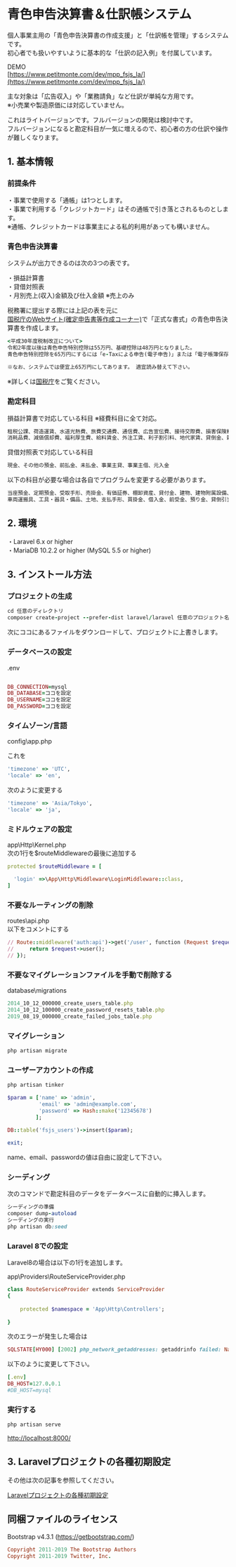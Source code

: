 # 青色申告決算書＆仕訳帳システム 

個人事業主用の「青色申告決算書の作成支援」と「仕訳帳を管理」するシステムです。  
初心者でも扱いやすいように基本的な「仕訳の記入例」を付属しています。　
  
DEMO    
[https://www.petitmonte.com/dev/mpp_fsjs_la/](https://www.petitmonte.com/dev/mpp_fsjs_la/)  
  
主な対象は「広告収入」や「業務請負」など仕訳が単純な方用です。  
※小売業や製造原価には対応していません。   
  
これはライトバージョンです。フルバージョンの開発は検討中です。  
フルバージョンになると勘定科目が一気に増えるので、初心者の方の仕訳や操作が難しくなります。  

## 1. 基本情報

### 前提条件 
・事業で使用する「通帳」は1つとします。  
・事業で利用する「クレジットカード」はその通帳で引き落とされるものとします。  
※通帳、クレジットカードは事業主による私的利用があっても構いません。  

### 青色申告決算書 
システムが出力できるのは次の3つの表です。  
  
・損益計算書  
・貸借対照表   
・月別売上(収入)金額及び仕入金額 ※売上のみ   
  
税務署に提出する際には上記の表を元に  
[国税庁のWebサイト(確定申告書等作成コーナー)](https://www.keisan.nta.go.jp/kyoutu/ky/sm/top#bsctrl)で「正式な書式」の青色申告決算書を作成します。  
```rb
<平成30年度税制改正について>
令和2年度以後は青色申告特別控除は55万円、基礎控除は48万円となりました。
青色申告特別控除を65万円にするには「e-Taxによる申告(電子申告)」または「電子帳簿保存」(申請必須)をする必要があります。
  
※なお、システムでは便宜上65万円にしてあります。 適宜読み替えて下さい。
```  
※詳しくは[国税庁](https://www.nta.go.jp/publication/pamph/shotoku/h32_kojogaku_change.pdf)をご覧ください。
  
### 勘定科目 

損益計算書で対応している科目  ※経費科目に全て対応。
```rb
租税公課、荷造運賃、水道光熱費、旅費交通費、通信費、広告宣伝費、接待交際費、損害保険料、修繕費 
消耗品費、減価償却費、福利厚生費、給料賃金、外注工賃、利子割引料、地代家賃、貸倒金、雑費

```   
貸借対照表で対応している科目  
```rb
現金、その他の預金、前払金、未払金、事業主貸、事業主借、元入金
```   
以下の科目が必要な場合は各自でプログラムを変更する必要があります。  
```rb
当座預金、定期預金、受取手形、売掛金、有価証券、棚卸資産、貸付金、建物、建物附属設備、機械装置、
車両運搬具、工具・器具・備品、土地、支払手形、買掛金、借入金、前受金、預り金、貸倒引当金
```   

## 2. 環境
・Laravel 6.x or higher  
・MariaDB 10.2.2 or higher (MySQL 5.5 or higher)  
  
## 3. インストール方法
  
### プロジェクトの生成  
```rb
cd 任意のディレクトリ
composer create-project --prefer-dist laravel/laravel 任意のプロジェクト名  "6.*"
```
次にココにあるファイルをダウンロードして、プロジェクトに上書きします。

### データベースの設定
.env 
```rb

DB_CONNECTION=mysql
DB_DATABASE=ココを設定
DB_USERNAME=ココを設定
DB_PASSWORD=ココを設定  
```
### タイムゾーン/言語
config\app.php    

これを
```rb
'timezone' => 'UTC',
'locale' => 'en',
```
次のように変更する
```rb
'timezone' => 'Asia/Tokyo',
'locale' => 'ja',
```
### ミドルウェアの設定
app\Http\Kernel.php  
次の1行を$routeMiddlewareの最後に追加する
```rb
protected $routeMiddleware = [

  'login' =>\App\Http\Middleware\LoginMiddleware::class,
]
```
### 不要なルーティングの削除
routes\api.php  
以下をコメントにする
```rb
// Route::middleware('auth:api')->get('/user', function (Request $request) {
//     return $request->user();
// });
```
### 不要なマイグレーションファイルを手動で削除する
database\migrations
```rb
2014_10_12_000000_create_users_table.php
2014_10_12_100000_create_password_resets_table.php
2019_08_19_000000_create_failed_jobs_table.php
```
### マイグレーション
```rb
php artisan migrate
```
### ユーザーアカウントの作成
```rb
php artisan tinker
```
```rb
$param = ['name' => 'admin',
          'email' => 'admin@example.com',
          'password' => Hash::make('12345678')
         ];
   
DB::table('fsjs_users')->insert($param);

exit;
```
name、email、passwordの値は自由に設定して下さい。  

### シーディング
次のコマンドで勘定科目のデータをデータベースに自動的に挿入します。
```rb
シーディングの準備
composer dump-autoload
シーディングの実行
php artisan db:seed
```

### Laravel 8での設定
Laravel8の場合は以下の1行を追加します。  
  
app\Providers\RouteServiceProvider.php 
```rb
class RouteServiceProvider extends ServiceProvider
{
    
    protected $namespace = 'App\Http\Controllers';
    
}
```
次のエラーが発生した場合は 
```rb
SQLSTATE[HY000] [2002] php_network_getaddresses: getaddrinfo failed: Name or service not known
```
以下のように変更して下さい。
```rb
[.env]
DB_HOST=127.0.0.1
#DB_HOST=mysql
```
### 実行する
```rb
php artisan serve
```
  
[http://localhost:8000/](http://localhost:8000/)   
  
## 3. Laravelプロジェクトの各種初期設定
その他は次の記事を参照してください。  
  
[Laravelプロジェクトの各種初期設定](https://www.petitmonte.com/php/laravel_project.html)  

## 同梱ファイルのライセンス
Bootstrap v4.3.1 (https://getbootstrap.com/)  
```rb
Copyright 2011-2019 The Bootstrap Authors  
Copyright 2011-2019 Twitter, Inc.
```
